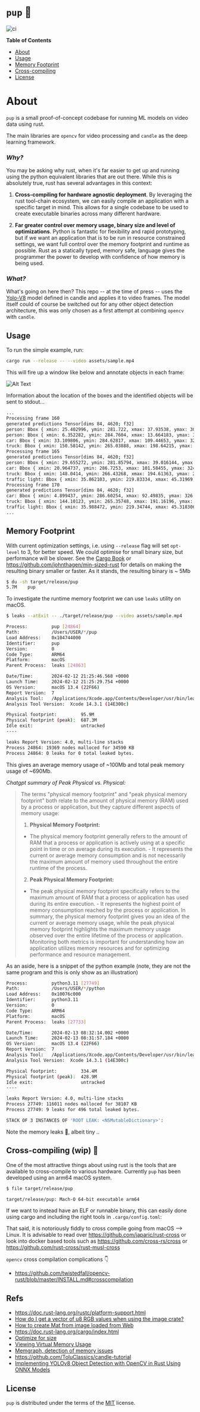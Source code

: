 # `pup` 🦭

![ci](https://github.com/tallamjr/pup/actions/workflows/rust.yml/badge.svg)

**Table of Contents**

- [About](#about)
- [Usage](#usage)
- [Memory Footprint](#memory)
- [Cross-compiling](#cross)
- [License](#license)

# About

`pup` is a small proof-of-concept codebase for running ML models on video data
using rust.

The main libraries are `opencv` for video processing and `candle` as the deep
learning framework.

### _Why?_

You may be asking why rust, when it's far easier to get up and running using the
python equivalent libraries that are out there. While this is absolutely true,
rust has several advantages in this context:

1. **Cross-compiling for hardware agnostic deployment**. By leveraging the rust
   tool-chain ecosystem, we can easily compile an application with a specific
   target in mind. This allows for a single codebase to be used to create
   executable binaries across many different hardware.

2. **Far greater control over memory usage, binary size and level of
   optimizations**. Python is fantastic for flexibility and rapid prototyping, but
   if we want an application that is to be run in resource constrained settings,
   we want full control over the memory footprint and runtime as possible. Rust
   as a statically typed, memory safe, language gives the programmer the power
   to develop with confidence of how memory is being used.

### _What?_

What's going on here then? This repo -- at the time of press -- uses the
[Yolo-V8](https://github.com/huggingface/candle/tree/main/candle-examples/examples/yolo-v8)
model defined in candle and applies it to video frames. The model itself could
of course be switched out for any other object detection architecture, this was
only chosen as a first attempt at combining `opencv` with `candle`.

## Usage

To run the simple example, run:

```bash
cargo run --release -- --video assets/sample.mp4
```

<!-- _Note, the first time this is run it will need to download the model weights from huggingface_ -->

This will fire up a window like below and annotate objects in each frame:

![Alt Text](assets/output.gif)

Information about the location of the boxes and the identified objects will be
sent to stdout...

```bash
...
Processing frame 160
generated predictions Tensor[dims 84, 4620; f32]
person: Bbox { xmin: 25.402996, ymin: 281.722, xmax: 37.93538, ymax: 305.6891, confidence: 0.5820799, data: [] }
person: Bbox { xmin: 6.352282, ymin: 284.7604, xmax: 13.664183, ymax: 306.18918, confidence: 0.41667968, data: [] }
car: Bbox { xmin: 33.109806, ymin: 284.62817, xmax: 109.44653, ymax: 320.54688, confidence: 0.8652527, data: [] }
truck: Bbox { xmin: 150.58142, ymin: 265.03888, xmax: 198.64215, ymax: 297.8924, confidence: 0.63634956, data: [] }
Processing frame 165
generated predictions Tensor[dims 84, 4620; f32]
person: Bbox { xmin: 29.655272, ymin: 281.85794, xmax: 39.016144, ymax: 299.11453, confidence: 0.56209296, data: [] }
car: Bbox { xmin: 20.964737, ymin: 286.7253, xmax: 101.58455, ymax: 324.42282, confidence: 0.84946674, data: [] }
truck: Bbox { xmin: 148.0414, ymin: 266.43268, xmax: 194.61363, ymax: 298.94403, confidence: 0.4919662, data: [] }
traffic light: Bbox { xmin: 35.862103, ymin: 219.83334, xmax: 45.31969, ymax: 249.05392, confidence: 0.44971594, data: [] }
Processing frame 170
generated predictions Tensor[dims 84, 4620; f32]
car: Bbox { xmin: 4.899437, ymin: 286.60254, xmax: 92.49835, ymax: 326.64014, confidence: 0.8659615, data: [] }
truck: Bbox { xmin: 144.10123, ymin: 265.35748, xmax: 191.16196, ymax: 298.9926, confidence: 0.6999927, data: [] }
traffic light: Bbox { xmin: 35.988472, ymin: 219.34744, xmax: 45.318306, ymax: 248.43362, confidence: 0.42890158, data: [] }
...
```

## Memory Footprint

With current optimization settings, i.e. using `--release` flag will set
`opt-level` to 3, for better speed. We could optimise for small binary size, but
performance will be slower. See the [Cargo
Book](https://doc.rust-lang.org/cargo/reference/profiles.html) or
https://github.com/johnthagen/min-sized-rust for details on making the resulting
binary smaller or faster. As it stands, the resulting binary is ~ 5Mb

```bash
$ du -sh target/release/pup
5.7M    pup
```

To investigate the runtime memory footprint we can use `leaks` utility on macOS.

```bash
$ leaks --atExit -- ./target/release/pup --video assets/sample.mp4

Process:         pup [24864]
Path:            /Users/USER/*/pup
Load Address:    0x104744000
Identifier:      pup
Version:         0
Code Type:       ARM64
Platform:        macOS
Parent Process:  leaks [24863]

Date/Time:       2024-02-12 21:25:46.568 +0000
Launch Time:     2024-02-12 21:25:29.754 +0000
OS Version:      macOS 13.4 (22F66)
Report Version:  7
Analysis Tool:   /Applications/Xcode.app/Contents/Developer/usr/bin/leaks
Analysis Tool Version:  Xcode 14.3.1 (14E300c)

Physical footprint:         95.9M
Physical footprint (peak):  687.3M
Idle exit:                  untracked
----

leaks Report Version: 4.0, multi-line stacks
Process 24864: 19369 nodes malloced for 34590 KB
Process 24864: 0 leaks for 0 total leaked bytes.
```

This gives an average memory usage of ~100Mb and total peak memory usage of
~690Mb.

_Chatgpt summary of Peak Physical vs. Physical:_
> The terms "physical memory footprint" and "peak physical memory footprint" both
> relate to the amount of physical memory (RAM) used by a process or application, but they capture different aspects of memory usage:
>
> 1. **Physical Memory Footprint:**
>   - The physical memory footprint generally refers to the amount of RAM that a process or application is actively using at a specific point in time or on average during its execution.  - It represents the current or average memory consumption and is not necessarily the maximum amount of memory used throughout the entire runtime of the process.
>
> 2. **Peak Physical Memory Footprint:**
>  - The peak physical memory footprint specifically refers to the maximum amount of RAM that a process or application has used during its entire execution.  - It represents the highest point of memory consumption reached by the process or application.
> In summary, the physical memory footprint gives you an idea of the current or average memory usage, while the peak physical memory footprint highlights the maximum memory usage observed over the entire lifetime of the process or application. Monitoring both metrics is important for understanding how an application utilizes memory resources and for optimizing performance and resource management.

As an aside, here is a snippet of the python example (note, they are not the
same program and this is only show as an illustration)

```bash
Process:         python3.11 [27749]
Path:            /Users/USER/*/python
Load Address:    0x10076c000
Identifier:      python3.11
Version:         0
Code Type:       ARM64
Platform:        macOS
Parent Process:  leaks [27733]

Date/Time:       2024-02-13 08:32:14.002 +0000
Launch Time:     2024-02-13 08:31:57.184 +0000
OS Version:      macOS 13.4 (22F66)
Report Version:  7
Analysis Tool:   /Applications/Xcode.app/Contents/Developer/usr/bin/leaks
Analysis Tool Version:  Xcode 14.3.1 (14E300c)

Physical footprint:         334.4M
Physical footprint (peak):  428.9M
Idle exit:                  untracked
----

leaks Report Version: 4.0, multi-line stacks
Process 27749: 116011 nodes malloced for 38107 KB
Process 27749: 9 leaks for 496 total leaked bytes.

STACK OF 3 INSTANCES OF 'ROOT LEAK: <NSMutableDictionary>':
```

Note the memory leaks 😬, albeit tiny ..

## Cross-compiling (wip) 🚧

One of the most attractive things about using rust is the tools that are
available to cross-compile to various hardware. Currently `pup` has been
developed using an arm64 macOS system.

```bash
$ file target/release/pup

target/release/pup: Mach-O 64-bit executable arm64
```

If we want to instead have an ELF or runnable binary, this can easily done using
cargo and including the right tools in `.cargo/config.toml`:

That said, it is notoriously fiddly to cross compile going from macOS --> Linux.
It is advisable to read over https://github.com/japaric/rust-cross or look into
docker based tools such as https://github.com/cross-rs/cross or
https://github.com/rust-cross/rust-musl-cross

`opencv` cross compilation complications 👇
- https://github.com/twistedfall/opencv-rust/blob/master/INSTALL.md#crosscompilation

## Refs

- https://doc.rust-lang.org/rustc/platform-support.html
- [How do I get a vector of u8 RGB values when using the image crate?](https://stackoverflow.com/a/50821290/4521950)
- [How to create Mat from image loaded from Web](https://github.com/twistedfall/opencv-rust/issues/358#issuecomment-1209076962)
- https://doc.rust-lang.org/cargo/index.html
- [Optimize for size](https://docs.rust-embedded.org/book/unsorted/speed-vs-size.html)
- [Viewing Virtual Memory Usage](https://developer.apple.com/library/archive/documentation/Performance/Conceptual/ManagingMemory/Articles/VMPages.html#//apple_ref/doc/uid/20001985-CJBJFIDD)
- [Memgraph, detection of memory issues](https://blogs.halodoc.io/memgraph-detection-of-memory-issues-on-ios/)
- https://github.com/ToluClassics/candle-tutorial
- [Implementing YOLOv8 Object Detection with OpenCV in Rust Using ONNX Models](https://linzichun.com/posts/rust-opencv-onnx-yolov8-detect/)

## License

`pup` is distributed under the terms of the [MIT](https://spdx.org/licenses/MIT.html) license.
